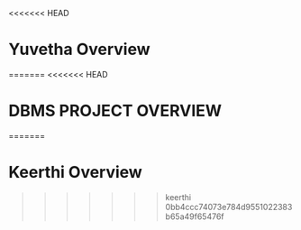 <<<<<<< HEAD
# Yuvetha Overview
=======
<<<<<<< HEAD
# DBMS PROJECT OVERVIEW
=======
# Keerthi Overview
>>>>>>> keerthi
>>>>>>> 0bb4ccc74073e784d9551022383b65a49f65476f
  <pre>
  </pre>
